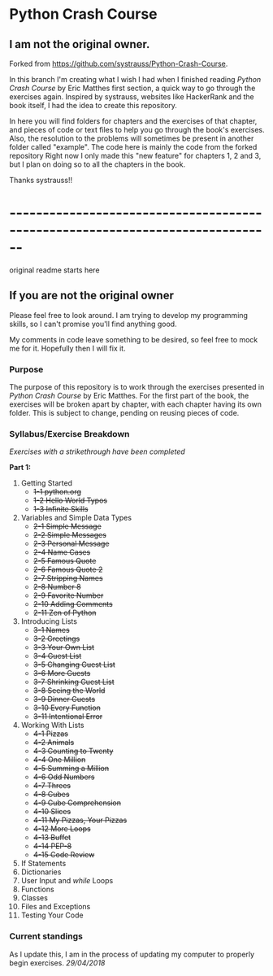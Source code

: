 # Python Crash Course

## I am not the original owner. 

Forked from https://github.com/systrauss/Python-Crash-Course. 

In this branch I'm creating what I wish I had when I finished reading *Python Crash Course* by Eric Matthes first section, a quick way to go through the exercises again.
Inspired by systrauss, websites like HackerRank and the book itself, I had the idea to create this repository.

In here you will find folders for chapters and the exercises of that chapter, and pieces of code or text files to help you go through the book's exercises.
Also, the resolution to the problems will sometimes be present in another folder called "example". The code here is mainly the code from the forked repository
Right now I only made this "new feature" for chapters 1, 2 and 3, but I plan on doing so to all the chapters in the book.


Thanks systrauss!!

# ------------------------------------------------------------------------------
original readme starts here


## If you are not the original owner

Please feel free to look around. I am trying to develop my programming skills, so I can't promise you'll find anything good. 

My comments in code leave something to be desired, so feel free to mock me for it. Hopefully then I will fix it.

### Purpose

The purpose of this repository is to work through the exercises presented in *Python Crash Course* by Eric Matthes. For the first part of the book, the exercises will be broken apart by chapter, with each chapter having its own folder. This is subject to change, pending on reusing pieces of code.

### Syllabus/Exercise Breakdown

*Exercises with a strikethrough have been completed*

**Part 1:**
1. Getting Started
    * ~~1-1 python.org~~
    * ~~1-2 Hello World Typos~~
    * ~~1-3 Infinite Skills~~
2. Variables and Simple Data Types
    * ~~2-1 Simple Message~~
    * ~~2-2 Simple Messages~~
    * ~~2-3 Personal Message~~
    * ~~2-4 Name Cases~~
    * ~~2-5 Famous Quote~~
    * ~~2-6 Famous Quote 2~~
    * ~~2-7 Stripping Names~~
    * ~~2-8 Number 8~~
    * ~~2-9 Favorite Number~~
    * ~~2-10 Adding Comments~~
    * ~~2-11 Zen of Python~~
3. Introducing Lists
    * ~~3-1 Names~~
    * ~~3-2 Greetings~~
    * ~~3-3 Your Own List~~
    * ~~3-4 Guest List~~
    * ~~3-5 Changing Guest List~~
    * ~~3-6 More Guests~~
    * ~~3-7 Shrinking Guest List~~
    * ~~3-8 Seeing the World~~
    * ~~3-9 Dinner Guests~~
    * ~~3-10 Every Function~~
    * ~~3-11 Intentional Error~~
4. Working With Lists
    * ~~4-1 Pizzas~~
    * ~~4-2 Animals~~
    * ~~4-3 Counting to Twenty~~
    * ~~4-4 One Million~~
    * ~~4-5 Summing a Million~~
    * ~~4-6 Odd Numbers~~
    * ~~4-7 Threes~~
    * ~~4-8 Cubes~~
    * ~~4-9 Cube Comprehension~~
    * ~~4-10 Slices~~
    * ~~4-11 My Pizzas, Your Pizzas~~
    * ~~4-12 More Loops~~
    * ~~4-13 Buffet~~
    * ~~4-14 PEP-8~~
    * ~~4-15 Code Review~~
5. If Statements
6. Dictionaries
7. User Input and *while* Loops
8. Functions
9. Classes
10. Files and Exceptions
11. Testing Your Code

### Current standings

As I update this, I am in the process of updating my computer to properly begin exercises. *29/04/2018*
